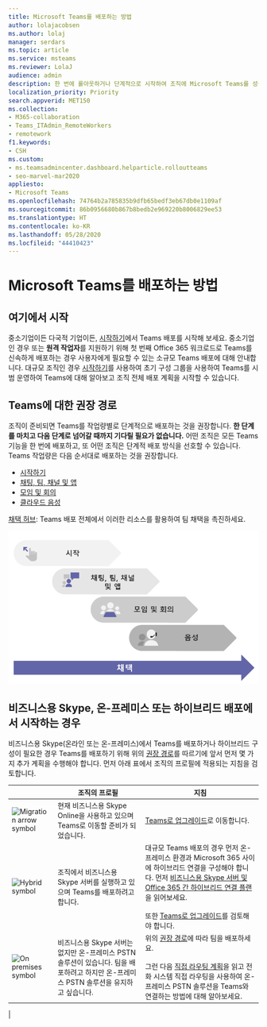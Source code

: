 ```yaml
---
title: Microsoft Teams를 배포하는 방법
author: lolajacobsen
ms.author: lolaj
manager: serdars
ms.topic: article
ms.service: msteams
ms.reviewer: LolaJ
audience: admin
description: 한 번에 롤아웃하거나 단계적으로 시작하여 조직에 Microsoft Teams를 성공적으로 구현할 수 있는 과정을 계획하세요.
localization_priority: Priority
search.appverid: MET150
ms.collection:
- M365-collaboration
- Teams_ITAdmin_RemoteWorkers
- remotework
f1.keywords:
- CSH
ms.custom:
- ms.teamsadmincenter.dashboard.helparticle.rolloutteams
- seo-marvel-mar2020
appliesto:
- Microsoft Teams
ms.openlocfilehash: 74764b2a785835b9dfb65bedf3eb67db0e1109af
ms.sourcegitcommit: 86b0956680b867b8bedb2e969220b8006829ee53
ms.translationtype: HT
ms.contentlocale: ko-KR
ms.lasthandoff: 05/28/2020
ms.locfileid: "44410423"
---
```

# <a name="how-to-roll-out-microsoft-teams"></a>Microsoft Teams를 배포하는 방법

## <a name="start-here"></a>여기에서 시작
중소기업이든 다국적 기업이든, [시작하기](get-started-with-teams-quick-start.md)에서 Teams 배포를 시작해 보세요. 중소기업인 경우 또는 **원격 작업자**를 지원하기 위해 첫 번째 Office 365 워크로드로 Teams를 신속하게 배포하는 경우 사용자에게 필요할 수 있는 소규모 Teams 배포에 대해 안내합니다. 대규모 조직인 경우 [시작하기](get-started-with-teams-quick-start.md)를 사용하여 초기 구성 그룹을 사용하여 Teams를 시범 운영하여 Teams에 대해 알아보고 조직 전체 배포 계획을 시작할 수 있습니다. 

## <a name="recommended-path-to-teams"></a>Teams에 대한 권장 경로


조직이 준비되면 Teams를 작업량별로 단계적으로 배포하는 것을 권장합니다. **한 단계를 마치고 다음 단계로 넘어갈 때까지 기다릴 필요가 없습니다.** 어떤 조직은 모든 Teams 기능을 한 번에 배포하고, 또 어떤 조직은 단계적 배포 방식을 선호할 수 있습니다. Teams 작업량은 다음 순서대로 배포하는 것을 권장합니다.

- [시작하기](get-started-with-teams-quick-start.md)
- [채팅, 팀, 채널 및 앱](deploy-chat-teams-channels-microsoft-teams-landing-page.md)
- [모임 및 회의](deploy-meetings-microsoft-teams-landing-page.md)
- [클라우드 음성](cloud-voice-landing-page.md)

[채택 허브](adopt-microsoft-teams-landing-page.md): Teams 배포 전체에서 이러한 리소스를 활용하여 팀 채택을 촉진하세요.

![Teams 배포 경로를 보여주는 다이어그램](media/how-to-roll-out-teams-image1.png)


## <a name="if-youre-starting-from-skype-for-business-on-premises-or-hybrid-deployments"></a>비즈니스용 Skype, 온-프레미스 또는 하이브리드 배포에서 시작하는 경우

비즈니스용 Skype(온라인 또는 온-프레미스)에서 Teams를 배포하거나 하이브리드 구성이 필요한 경우 Teams를 배포하기 위해 위의 [권장 경로](#recommended-path-to-teams)를 따르기에 앞서 먼저 몇 가지 추가 계획을 수행해야 합니다. 먼저 아래 표에서 조직의 프로필에 적용되는 지침을 검토합니다.



|  |조직의 프로필|지침  |
|---------|---------|---------|
|<IMG src="https://docs.microsoft.com/office/media/icons/migration-teams.svg" alt="Migration arrow symbol" height="50" width="50">|현재 비즈니스용 Skype Online을 사용하고 있으며 Teams로 이동할 준비가 되었습니다. |[Teams로 업그레이드](upgrade-start-here.md)로 이동합니다.        |
|<IMG SRC="https://docs.microsoft.com/office/media/icons/hybrid-teams.svg" alt="Hybrid symbol" height="50" width="50">|조직에서 비즈니스용 Skype 서버를 실행하고 있으며 Teams를 배포하려고 합니다. |대규모 Teams 배포의 경우 먼저 온-프레미스 환경과 Microsoft 365 사이에 하이브리드 연결을 구성해야 합니다. 먼저 [비즈니스용 Skype 서버 및 Office 365 간 하이브리드 연결 플랜](https://docs.microsoft.com/skypeforbusiness/hybrid/plan-hybrid-connectivity)을 읽어보세요. <br><br>또한 [Teams로 업그레이드](upgrade-start-here.md)를 검토해야 합니다.   |
|<IMG src="https://docs.microsoft.com/office/media/icons/on-premises-teams.svg" alt="On premises symbol" height="50" width="50">|비즈니스용 Skype 서버는 없지만 온-프레미스 PSTN 솔루션이 있습니다. 팀을 배포하려고 하지만 온-프레미스 PSTN 솔루션을 유지하고 싶습니다. |위의 [권장 경로](#recommended-path-to-teams)에 따라 팀을 배포하세요.<br><br>그런 다음 [직접 라우팅 계획](direct-routing-plan.md)을 읽고 전화 시스템 직접 라우팅을 사용하여 온-프레미스 PSTN 솔루션을 Teams와 연결하는 방법에 대해 알아보세요.|
|



